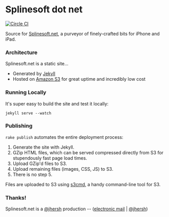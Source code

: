# Splinesoft dot net

[![Circle CI](https://circleci.com/gh/splinesoft/splinesoft.net.svg?style=svg)](https://circleci.com/gh/splinesoft/splinesoft.net)

Source for [Splinesoft.net](http://splinesoft.net), a purveyor of finely-crafted bits for iPhone and iPad.

### Architecture

Splinesoft.net is a static site...

- Generated by [Jekyll](http://jekyllrb.com/)
- Hosted on [Amazon S3](https://aws.amazon.com/s3/) for great uptime and incredibly low cost

### Running Locally

It's super easy to build the site and test it locally:

```
jekyll serve --watch
```

### Publishing

`rake publish` automates the entire deployment process:

1. Generate the site with Jekyll.
2. GZip HTML files, which can be served compressed directly from S3 for stupendously fast page load times.
3. Upload GZip'd files to S3.
4. Upload remaining files (images, CSS, JS) to S3.
5. There is no step 5.

Files are uploaded to S3 using [s3cmd](http://s3tools.org/s3cmd), a handy command-line tool for S3.

### Thanks!

Splinesoft.net is a [@jhersh](https://github.com/jhersh) production -- ([electronic mail](mailto:jon@her.sh) | [@jhersh](https://twitter.com/jhersh))